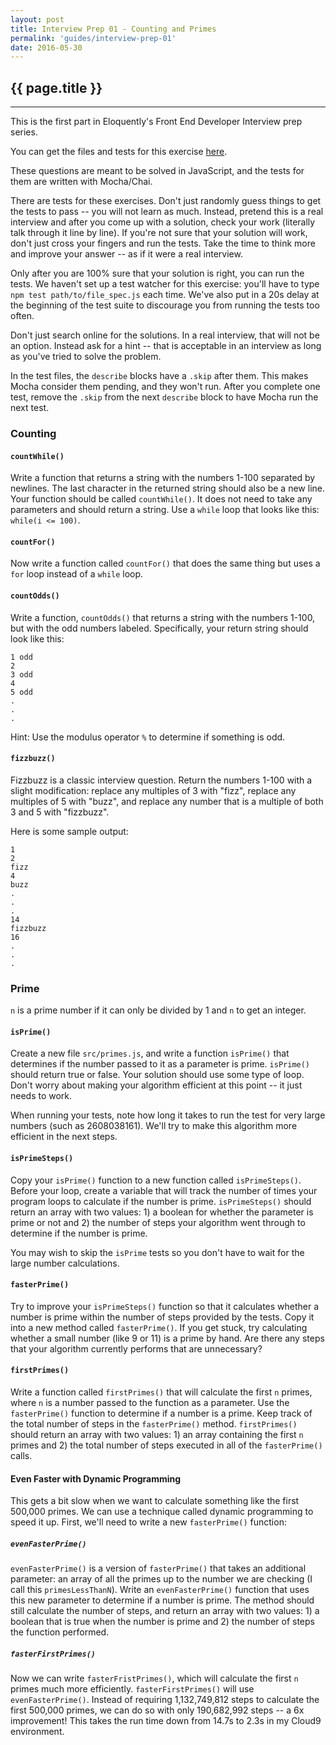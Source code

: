 ```yaml
---
layout: post
title: Interview Prep 01 - Counting and Primes
permalink: 'guides/interview-prep-01'
date: 2016-05-30
---
```


## {{ page.title }}

<hr class="left" />

This is the first part in Eloquently's Front End Developer Interview prep series.

You can get the files and tests for this exercise [here](https://github.com/eloquently/interview-prep-01).

These questions are meant to be solved in JavaScript, and the tests for them are written with Mocha/Chai.

There are tests for these exercises. Don't just randomly guess things to get the tests to pass -- you will not learn as much. Instead, pretend this is a real interview and after you come up with a solution, check your work (literally talk through it line by line). If you're not sure that your solution will work, don't just cross your fingers and run the tests. Take the time to think more and improve your answer -- as if it were a real interview.

Only after you are 100% sure that your solution is right, you can run the tests. We haven't set up a test watcher for this exercise: you'll have to type `npm test path/to/file_spec.js` each time. We've also put in a 20s delay at the beginning of the test suite to discourage you from running the tests too often.

Don't just search online for the solutions. In a real interview, that will not be an option. Instead ask for a hint -- that is acceptable in an interview as long as you've tried to solve the problem.

In the test files, the `describe` blocks have a `.skip` after them. This makes Mocha consider them pending, and they won't run. After you complete one test, remove the `.skip` from the next `describe` block to have Mocha run the next test.

### Counting

#### `countWhile()`

Write a function that returns a string with the numbers 1-100 separated by newlines. The last character in the returned string should also be a new line. Your function should be called `countWhile()`. It does not need to take any parameters and should return a string. Use a `while` loop that looks like this: `while(i <= 100)`.

#### `countFor()`

Now write a function called `countFor()` that does the same thing but uses a `for` loop instead of a `while` loop.

#### `countOdds()`

Write a function, `countOdds()` that returns a string with the numbers 1-100, but with the odd numbers labeled. Specifically, your return string should look like this:

```
1 odd
2
3 odd
4
5 odd
.
.
.
```

Hint: Use the modulus operator `%` to determine if something is odd.

#### `fizzbuzz()`

Fizzbuzz is a classic interview question. Return the numbers 1-100 with a slight modification: replace any multiples of 3 with "fizz", replace any multiples of 5 with "buzz", and replace any number that is a multiple of both 3 and 5 with "fizzbuzz".

Here is some sample output:

```
1
2
fizz
4
buzz
.
.
.
14
fizzbuzz
16
.
.
.
```

### Prime

`n` is a prime number if it can only be divided by 1 and `n` to get an integer.

#### `isPrime()`

Create a new file `src/primes.js`, and write a function `isPrime()` that determines if the number passed to it as a parameter is prime. `isPrime()` should return true or false. Your solution should use some type of loop. Don't worry about making your algorithm efficient at this point -- it just needs to work.

When running your tests, note how long it takes to run the test for very large numbers (such as 2608038161). We'll try to make this algorithm more efficient in the next steps.

#### `isPrimeSteps()`

Copy your `isPrime()` function to a new function called `isPrimeSteps()`. Before your loop, create a variable that will track the number of times your program loops to calculate if the number is prime. `isPrimeSteps()` should return an array with two values: 1) a boolean for whether the parameter is prime or not and 2) the number of steps your algorithm went through to determine if the number is prime.

You may wish to skip the `isPrime` tests so you don't have to wait for the large number calculations.

#### `fasterPrime()`

Try to improve your `isPrimeSteps()` function so that it calculates whether a number is prime within the number of steps provided by the tests. Copy it into a new method called `fasterPrime()`. If you get stuck, try calculating whether a small number (like 9 or 11) is a prime by hand. Are there any steps that your algorithm currently performs that are unnecessary?

#### `firstPrimes()`

Write a function called `firstPrimes()` that will calculate the first `n` primes, where `n` is a number passed to the function as a parameter. Use the `fasterPrime()` function to determine if a number is a prime. Keep track of the total number of steps in the `fasterPrime()` method. `firstPrimes()` should return an array with two values: 1) an array containing the first `n` primes and 2) the total number of steps executed in all of the `fasterPrime()` calls.

#### Even Faster with Dynamic Programming

This gets a bit slow when we want to calculate something like the first 500,000 primes. We can use a technique called dynamic programming to speed it up. First, we'll need to write a new `fasterPrime()` function:

##### `evenFasterPrime()`

`evenFasterPrime()` is a version of `fasterPrime()` that takes an additional parameter: an array of all the primes up to the number we are checking (I call this `primesLessThanN`). Write an `evenFasterPrime()` function that uses this new parameter to  determine if a number is prime. The method should still calculate the number of steps, and return an array with two values: 1) a boolean that is true when the number is prime and 2) the number of steps the function performed.

##### `fasterFirstPrimes()`

Now we can write `fasterFristPrimes()`, which will calculate the first `n` primes much more efficiently. `fasterFirstPrimes()` will use `evenFasterPrime()`. Instead of requiring 1,132,749,812 steps to calculate the first 500,000 primes, we can do so with only 190,682,992 steps -- a 6x improvement! This takes the run time down from 14.7s to 2.3s in my Cloud9 environment.
